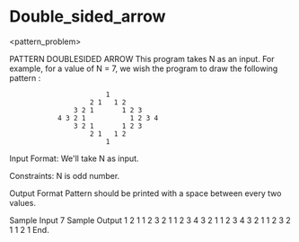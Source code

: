 # Double_sided_arrow
&lt;pattern_problem>


PATTERN DOUBLESIDED ARROW
This program takes N as an input. For example, for a value of N = 7, we wish the program to draw the following pattern :

                            1 
                        2 1   1 2 
                    3 2 1       1 2 3 
                4 3 2 1           1 2 3 4 
                    3 2 1       1 2 3 
                        2 1   1 2 
                            1 
Input Format:
We'll take N as input.

Constraints:
N is odd number.

Output Format
Pattern should be printed with a space between every two values.

Sample Input
7
Sample Output
            1 
        2 1   1 2 
    3 2 1       1 2 3 
4 3 2 1           1 2 3 4 
    3 2 1       1 2 3 
        2 1   1 2 
            1 
End.
